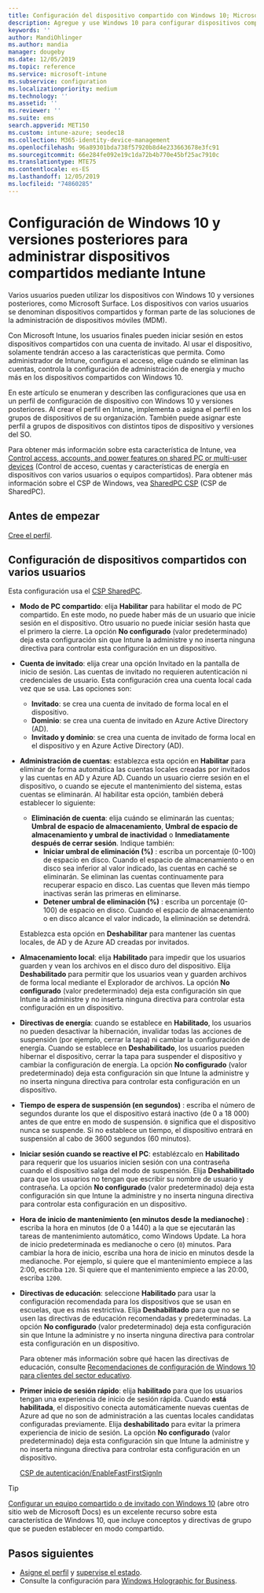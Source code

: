 ```yaml
---
title: Configuración del dispositivo compartido con Windows 10; Microsoft Intune; Azure | Microsoft Docs
description: Agregue y use Windows 10 para configurar dispositivos compartidos o que usan varios usuarios en Microsoft Intune. Vea una lista de todas las configuraciones y qué hacen en los dispositivos, incluido Microsoft Surface. Controle las cuentas de invitado, administre cuentas y elimine cuentas inactivas, permita o impida que se guarde el contenido en el almacenamiento local, establezca las opciones de energía y suspensión, elija cuándo se instalan las actualizaciones y use dispositivos en entornos educativos en un perfil de configuración de dispositivo.
keywords: ''
author: MandiOhlinger
ms.author: mandia
manager: dougeby
ms.date: 12/05/2019
ms.topic: reference
ms.service: microsoft-intune
ms.subservice: configuration
ms.localizationpriority: medium
ms.technology: ''
ms.assetid: ''
ms.reviewer: ''
ms.suite: ems
search.appverid: MET150
ms.custom: intune-azure; seodec18
ms.collection: M365-identity-device-management
ms.openlocfilehash: 96a89301bda738f57920b8d4e233663678e3fc91
ms.sourcegitcommit: 66e284fe092e19c1da72b4b770e45bf25ac7910c
ms.translationtype: MTE75
ms.contentlocale: es-ES
ms.lasthandoff: 12/05/2019
ms.locfileid: "74860285"
---
```

# <a name="windows-10-and-later-settings-to-manage-shared-devices-using-intune"></a>Configuración de Windows 10 y versiones posteriores para administrar dispositivos compartidos mediante Intune

Varios usuarios pueden utilizar los dispositivos con Windows 10 y versiones posteriores, como Microsoft Surface. Los dispositivos con varios usuarios se denominan dispositivos compartidos y forman parte de las soluciones de la administración de dispositivos móviles (MDM).

Con Microsoft Intune, los usuarios finales pueden iniciar sesión en estos dispositivos compartidos con una cuenta de invitado. Al usar el dispositivo, solamente tendrán acceso a las características que permita. Como administrador de Intune, configura el acceso, elige cuándo se eliminan las cuentas, controla la configuración de administración de energía y mucho más en los dispositivos compartidos con Windows 10.

En este artículo se enumeran y describen las configuraciones que usa en un perfil de configuración de dispositivo con Windows 10 y versiones posteriores. Al crear el perfil en Intune, implementa o asigna el perfil en los grupos de dispositivos de su organización. También puede asignar este perfil a grupos de dispositivos con distintos tipos de dispositivo y versiones del SO.

Para obtener más información sobre esta característica de Intune, vea [Control access, accounts, and power features on shared PC or multi-user devices](shared-user-device-settings.md) (Control de acceso, cuentas y características de energía en dispositivos con varios usuarios o equipos compartidos). Para obtener más información sobre el CSP de Windows, vea [SharedPC CSP](https://docs.microsoft.com/windows/client-management/mdm/sharedpc-csp) (CSP de SharedPC).

## <a name="before-your-begin"></a>Antes de empezar

[Cree el perfil](shared-user-device-settings.md).

## <a name="shared-multi-user-device-settings"></a>Configuración de dispositivos compartidos con varios usuarios

Esta configuración usa el [CSP SharedPC](https://docs.microsoft.com/windows/client-management/mdm/sharedpc-csp).

- **Modo de PC compartido**: elija **Habilitar** para habilitar el modo de PC compartido. En este modo, no puede haber más de un usuario que inicie sesión en el dispositivo. Otro usuario no puede iniciar sesión hasta que el primero la cierre. La opción **No configurado** (valor predeterminado) deja esta configuración sin que Intune la administre y no inserta ninguna directiva para controlar esta configuración en un dispositivo.
- **Cuenta de invitado**: elija crear una opción Invitado en la pantalla de inicio de sesión. Las cuentas de invitado no requieren autenticación ni credenciales de usuario. Esta configuración crea una cuenta local cada vez que se usa. Las opciones son:
  - **Invitado**: se crea una cuenta de invitado de forma local en el dispositivo.
  - **Dominio**: se crea una cuenta de invitado en Azure Active Directory (AD).
  - **Invitado y dominio**: se crea una cuenta de invitado de forma local en el dispositivo y en Azure Active Directory (AD).
- **Administración de cuentas**: establezca esta opción en **Habilitar** para eliminar de forma automática las cuentas locales creadas por invitados y las cuentas en AD y Azure AD. Cuando un usuario cierre sesión en el dispositivo, o cuando se ejecute el mantenimiento del sistema, estas cuentas se eliminarán. Al habilitar esta opción, también deberá establecer lo siguiente:
  - **Eliminación de cuenta**: elija cuándo se eliminarán las cuentas; **Umbral de espacio de almacenamiento**, **Umbral de espacio de almacenamiento y umbral de inactividad** o **Inmediatamente después de cerrar sesión**. Indique también:
    - **Iniciar umbral de eliminación (%)** : escriba un porcentaje (0-100) de espacio en disco. Cuando el espacio de almacenamiento o en disco sea inferior al valor indicado, las cuentas en caché se eliminarán. Se eliminan las cuentas continuamente para recuperar espacio en disco. Las cuentas que lleven más tiempo inactivas serán las primeras en eliminarse.
    - **Detener umbral de eliminación (%)** : escriba un porcentaje (0-100) de espacio en disco. Cuando el espacio de almacenamiento o en disco alcance el valor indicado, la eliminación se detendrá.

  Establezca esta opción en **Deshabilitar** para mantener las cuentas locales, de AD y de Azure AD creadas por invitados.

- **Almacenamiento local**: elija **Habilitado** para impedir que los usuarios guarden y vean los archivos en el disco duro del dispositivo. Elija **Deshabilitado** para permitir que los usuarios vean y guarden archivos de forma local mediante el Explorador de archivos. La opción **No configurado** (valor predeterminado) deja esta configuración sin que Intune la administre y no inserta ninguna directiva para controlar esta configuración en un dispositivo.
- **Directivas de energía**: cuando se establece en **Habilitado**, los usuarios no pueden desactivar la hibernación, invalidar todas las acciones de suspensión (por ejemplo, cerrar la tapa) ni cambiar la configuración de energía. Cuando se establece en **Deshabilitado**, los usuarios pueden hibernar el dispositivo, cerrar la tapa para suspender el dispositivo y cambiar la configuración de energía. La opción **No configurado** (valor predeterminado) deja esta configuración sin que Intune la administre y no inserta ninguna directiva para controlar esta configuración en un dispositivo.
- **Tiempo de espera de suspensión (en segundos)** : escriba el número de segundos durante los que el dispositivo estará inactivo (de 0 a 18 000) antes de que entre en modo de suspensión. `0` significa que el dispositivo nunca se suspende. Si no establece un tiempo, el dispositivo entrará en suspensión al cabo de 3600 segundos (60 minutos).
- **Iniciar sesión cuando se reactive el PC**: establézcalo en **Habilitado** para requerir que los usuarios inicien sesión con una contraseña cuando el dispositivo salga del modo de suspensión. Elija **Deshabilitado** para que los usuarios no tengan que escribir su nombre de usuario y contraseña. La opción **No configurado** (valor predeterminado) deja esta configuración sin que Intune la administre y no inserta ninguna directiva para controlar esta configuración en un dispositivo.
- **Hora de inicio de mantenimiento (en minutos desde la medianoche)** : escriba la hora en minutos (de 0 a 1440) a la que se ejecutarán las tareas de mantenimiento automático, como Windows Update. La hora de inicio predeterminada es medianoche o cero (`0`) minutos. Para cambiar la hora de inicio, escriba una hora de inicio en minutos desde la medianoche. Por ejemplo, si quiere que el mantenimiento empiece a las 2:00, escriba `120`. Si quiere que el mantenimiento empiece a las 20:00, escriba `1200`.
- **Directivas de educación**: seleccione **Habilitado** para usar la configuración recomendada para los dispositivos que se usan en escuelas, que es más restrictiva. Elija **Deshabilitado** para que no se usen las directivas de educación recomendadas y predeterminadas. La opción **No configurado** (valor predeterminado) deja esta configuración sin que Intune la administre y no inserta ninguna directiva para controlar esta configuración en un dispositivo.

  Para obtener más información sobre qué hacen las directivas de educación, consulte [Recomendaciones de configuración de Windows 10 para clientes del sector educativo](https://docs.microsoft.com/education/windows/configure-windows-for-education).

- **Primer inicio de sesión rápido**: elija **habilitado** para que los usuarios tengan una experiencia de inicio de sesión rápida. Cuando **está habilitada**, el dispositivo conecta automáticamente nuevas cuentas de Azure ad que no son de administración a las cuentas locales candidatas configuradas previamente. Elija **deshabilitado** para evitar la primera experiencia de inicio de sesión. La opción **No configurado** (valor predeterminado) deja esta configuración sin que Intune la administre y no inserta ninguna directiva para controlar esta configuración en un dispositivo.

  [CSP de autenticación/EnableFastFirstSignIn](https://docs.microsoft.com/windows/client-management/mdm/policy-csp-authentication#authentication-enablefastfirstsignin)

> [!TIP]
> [Configurar un equipo compartido o de invitado con Windows 10](https://docs.microsoft.com/windows/configuration/set-up-shared-or-guest-pc) (abre otro sitio web de Microsoft Docs) es un excelente recurso sobre esta característica de Windows 10, que incluye conceptos y directivas de grupo que se pueden establecer en modo compartido.

## <a name="next-steps"></a>Pasos siguientes

- [Asigne el perfil](device-profile-assign.md) y [supervise el estado](device-profile-monitor.md).
- Consulte la configuración para [Windows Holographic for Business](shared-user-device-settings-windows-holographic.md).

